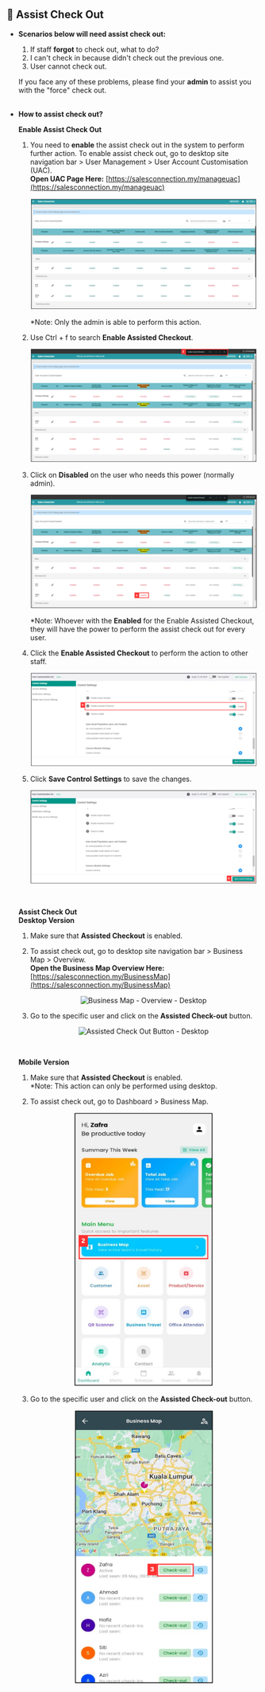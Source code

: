 
## 🔑 Assist Check Out

- **Scenarios below will need assist check out:**<br>

  1. If staff **forgot** to check out, what to do?<br>
  2. I can't check in because didn't check out the previous one.<br>
  3. User cannot check out.<br>

  If you face any of these problems, please find your **admin** to assist you with the "force" check out.<br><br>
  
- **How to assist check out?**<br>

  **Enable Assist Check Out**<br>
  1. You need to **enable** the assist check out in the system to perform further action. To enable assist check out, go to desktop site navigation bar > User Management > User Account Customisation (UAC).<br>
     **Open UAC Page Here:** [https://salesconnection.my/manageuac](https://salesconnection.my/manageuac)<br>

     <p align="center">
       <img src="img/User%20Account%20Customisation.png" alt="User Account Customisation">
     </p>

     *Note: Only the admin is able to perform this action.<br>
  
  2. Use Ctrl + f to search **Enable Assisted Checkout**.<br>
  
     <p align="center">
       <img src="img/Enable%20Assisted%20Checkout%20in%20UAC.png" alt="Enable Assisted Checkout in UAC">
     </p>
     
  3. Click on **Disabled** on the user who needs this power (normally admin).<br>

     <p align="center">
       <img src="img/Click%20Disabled%20for%20Assisted%20Checkout.png" alt="Click the Enable Assisted Checkout">
     </p>
  
     *Note: Whoever with the **Enabled** for the Enable Assisted Checkout, they will have the power to perform the assist check out for every user.<br>

  4. Click the **Enable Assisted Checkout** to perform the action to other staff.<br>

     <p align="center">
       <img src="img/Click%20Enable%20for%20Assisted%20Checkout.png" alt="Click the Enable Assisted Checkout">
     </p>

  5. Click **Save Control Settings** to save the changes.<br>

     <p align="center">
        <img src="img/Save%20Control%20Settings.png" alt="Save Control Settings">
     </p>
  <br>
  
  **Assist Check Out**<br>
  **Desktop Version**<br>
  1. Make sure that **Assisted Checkout** is enabled.<br>
  2. To assist check out, go to desktop site navigation bar > Business Map > Overview.<br>
     **Open the Business Map Overview Here:** [https://salesconnection.my/BusinessMap](https://salesconnection.my/BusinessMap)<br>

     <p align="center">
        <img src="img/Business%20Map%20-%20-Overview.png" alt="Business Map - Overview - Desktop">
     </p>
     
  3. Go to the specific user and click on the **Assisted Check-out** button.<br>

     <p align="center">
        <img src="img/Assisted%20Check%20Out%20Button%20-%20-Desktop.png" alt="Assisted Check Out Button - Desktop">
     </p>
  <br>

  **Mobile Version**<br>
  1. Make sure that **Assisted Checkout** is enabled.<br>
     *Note: This action can only be performed using desktop.<br>
  2. To assist check out, go to Dashboard > Business Map.<br>

     <p align="center">
        <img src="img/Business%20Map%20-%20Mobile.png" alt="Business Map - Mobile" width="280" height="550">
     </p>
     
  3. Go to the specific user and click on the **Assisted Check-out** button.<br>

     <p align="center">
        <img src="img/Assisted%20Check%20Out%20Button%20-%20Mobile.png" alt="Assisted Check Out Button - Mobile" width="280" height="550">
     </p>
